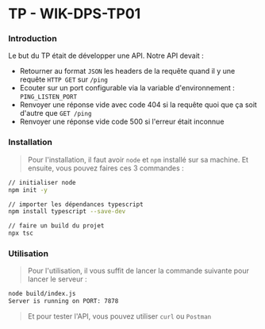 # TP - WIK-DPS-TP01

### Introduction

Le but du TP était de développer une API.
Notre API devait :
* Retourner au format `JSON` les headers de la requête quand il y une requête `HTTP GET` sur `/ping`
* Ecouter sur un port configurable via la variable d'environnement : `PING_LISTEN_PORT`
* Renvoyer une réponse vide avec code 404 si la requête quoi que ça soit d'autre que `GET /ping`
* Renvoyer une réponse vide code 500 si l'erreur était inconnue

### Installation

> Pour l'installation, il faut avoir `node` et `npm` installé sur sa machine.
> Et ensuite, vous pouvez faires ces 3 commandes :
```bash
// initialiser node
npm init -y

// importer les dépendances typescript
npm install typescript --save-dev

// faire un build du projet
npx tsc
```

### Utilisation

> Pour l'utilisation, il vous suffit de lancer la commande suivante pour lancer le serveur :

```bash
node build/index.js
Server is running on PORT: 7878
```

> Et pour tester l'API, vous pouvez utiliser `curl` ou `Postman`
